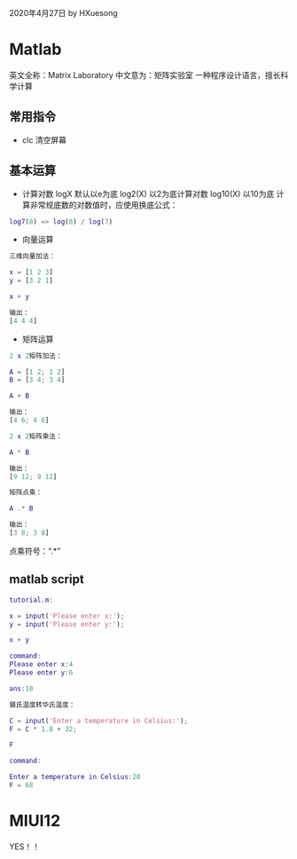2020年4月27日
by HXuesong



# Matlab
英文全称：Matrix Laboratory
中文意为：矩阵实验室
一种程序设计语言，擅长科学计算



## 常用指令
- clc    清空屏幕



## 基本运算
- 计算对数
logX    默认以e为底
log2(X)    以2为底计算对数
log10(X)    以10为底
计算非常规底数的对数值时，应使用换底公式：
```matlab
log7(8) => log(8) / log(7)
```



- 向量运算
```matlab
三维向量加法：

x = [1 2 3]
y = [3 2 1]

x + y

输出：
[4 4 4]
```



- 矩阵运算
```matlab
2 x 2矩阵加法：

A = [1 2; 1 2]
B = [3 4; 3 4]

A + B

输出：
[4 6; 4 6]
```
```matlab
2 x 2矩阵乘法：

A * B

输出：
[9 12; 9 12]
```
```matlab
矩阵点乘：

A .* B

输出：
[3 8; 3 8]
```
点乘符号：“.\*”



## matlab script
```matlab
tutorial.m:

x = input('Please enter x:');
y = input('Please enter y:');

x + y

command:
Please enter x:4
Please enter y:6

ans:10
```
```matlab
摄氏温度转华氏温度：

C = input('Enter a temperature in Celsius:');
F = C * 1.8 + 32;

F

command:

Enter a temperature in Celsius:20
F = 68
```



# MIUI12
YES！！